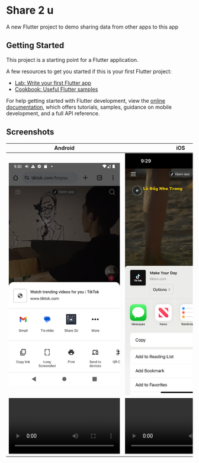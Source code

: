 # Share 2 u

A new Flutter project to demo sharing data from other apps to this app

## Getting Started

This project is a starting point for a Flutter application.

A few resources to get you started if this is your first Flutter project:

- [Lab: Write your first Flutter app](https://docs.flutter.dev/get-started/codelab)
- [Cookbook: Useful Flutter samples](https://docs.flutter.dev/cookbook)

For help getting started with Flutter development, view the
[online documentation](https://docs.flutter.dev/), which offers tutorials,
samples, guidance on mobile development, and a full API reference.

## Screenshots

| Android | iOS |
|:---:|:---:|
| ![i_android_share.png](screenshots%2Fi_android_share.png) | ![i_ios_share.png](screenshots%2Fi_ios_share.png)  |
| <video src='https://github.com/user-attachments/assets/16ec34fa-9477-4333-9054-a43aebd6301b' /> | <video src='https://github.com/user-attachments/assets/9c3105ea-c158-4e40-a339-8766ec03b85a' /> |
